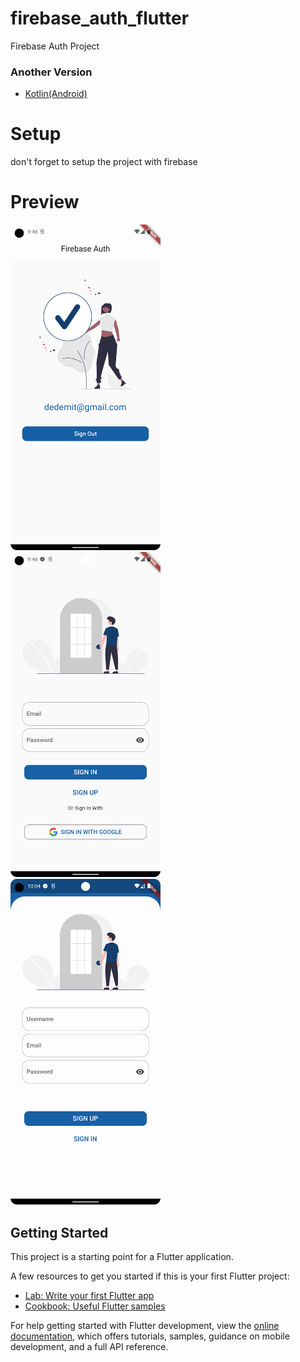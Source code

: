 # firebase_auth_flutter

Firebase Auth Project

### Another Version
- [Kotlin(Android)](https://github.com/RadRasyad/Firebase_Sign_In_Log_Out)

# Setup
don't forget to setup the project with firebase

# Preview
<img src="https://github.com/RadRasyad/firebase_auth_flutter/blob/master/assets/screenshot/home.png" width="240"> &nbsp;&nbsp;&nbsp;&nbsp;&nbsp;&nbsp;
<img src="https://github.com/RadRasyad/firebase_auth_flutter/blob/master/assets/screenshot/sign_in.png" width="240"> &nbsp;&nbsp;&nbsp;&nbsp;&nbsp;&nbsp;
<img src="https://github.com/RadRasyad/firebase_auth_flutter/blob/master/assets/screenshot/sign_up.png" width="240">


## Getting Started

This project is a starting point for a Flutter application.

A few resources to get you started if this is your first Flutter project:

- [Lab: Write your first Flutter app](https://docs.flutter.dev/get-started/codelab)
- [Cookbook: Useful Flutter samples](https://docs.flutter.dev/cookbook)

For help getting started with Flutter development, view the
[online documentation](https://docs.flutter.dev/), which offers tutorials,
samples, guidance on mobile development, and a full API reference.
